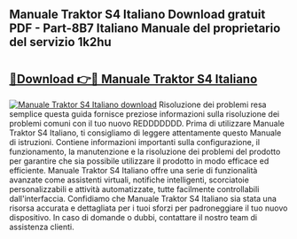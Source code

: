 ## Manuale Traktor S4 Italiano Download gratuit PDF - Part-8B7 Italiano Manuale del proprietario del servizio 1k2hu

# <h2><a href="http://dffl3b5.blite.top/?on=Manuale+Traktor+S4+Italiano">🔗Download 👉🔴 Manuale Traktor S4 Italiano</a></h2>

[![Manuale Traktor S4 Italiano download](https://i.imgur.com/lujVjoI.png)](http://dffl3b5.blite.top/?on=Manuale+Traktor+S4+Italiano)
Risoluzione dei problemi resa semplice questa guida fornisce preziose informazioni sulla risoluzione dei problemi comuni con il tuo nuovo REDDDDDDD. Prima di utilizzare Manuale Traktor S4 Italiano, ti consigliamo di leggere attentamente questo Manuale di istruzioni. Contiene informazioni importanti sulla configurazione, il funzionamento, la manutenzione e la risoluzione dei problemi del prodotto per garantire che sia possibile utilizzare il prodotto in modo efficace ed efficiente. Manuale Traktor S4 Italiano offre una serie di funzionalità avanzate come assistenti virtuali, notifiche intelligenti, scorciatoie personalizzabili e attività automatizzate, tutte facilmente controllabili dall'interfaccia. Confidiamo che Manuale Traktor S4 Italiano sia stata una risorsa accurata e dettagliata per i tuoi sforzi per padroneggiare il tuo nuovo dispositivo. In caso di domande o dubbi, contattare il nostro team di assistenza clienti.
